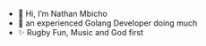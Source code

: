 - 👋 Hi, I’m Nathan Mbicho
- 👀 an experienced Golang Developer doing much
- ✨ Rugby Fun, Music and God first

<!---
nathanmbicho/nathanmbicho is a ✨ special ✨ repository because its `README.md` (this file) appears on your GitHub profile.
You can click the Preview link to take a look at your changes.
--->
